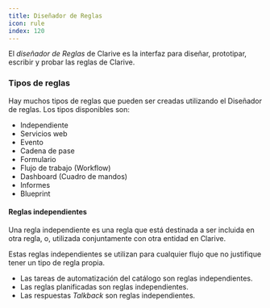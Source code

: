 ```yaml
---
title: Diseñador de Reglas
icon: rule
index: 120
---
```


El *diseñador de Reglas* de Clarive es la interfaz para diseñar, prototipar, escribir y probar las reglas de Clarive.

### Tipos de reglas

Hay muchos tipos de reglas que pueden ser creadas utilizando el Diseñador de reglas.  Los tipos disponibles son:

- Independiente
- Servicios web
- Evento
- Cadena de pase
- Formulario
- Flujo de trabajo (Workflow)
- Dashboard (Cuadro de mandos)
- Informes
- Blueprint

#### Reglas independientes

Una regla independiente es una regla que está destinada a ser incluida en otra regla, o, utilizada conjuntamente con
otra entidad en Clarive.

Estas reglas independientes se utilizan para cualquier flujo que no justifique tener un tipo de regla propia.

- Las tareas de automatización del catálogo son reglas independientes.
- Las reglas planificadas son reglas independientes.
- Las respuestas *Talkback* son reglas independientes.
